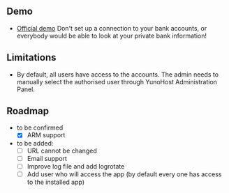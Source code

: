 ## Demo

* [Official demo](https://kresus.org/en/demo.html) Don't set up a connection to your bank accounts, or everybody would be able to look at your private bank information!

## Limitations

* By default, all users have access to the accounts. The admin needs to manually select the authorised user through YunoHost Administration Panel.

## Roadmap

* to be confirmed
  * [x] ARM support

* to be added:
  * [ ] URL cannot be changed
  * [ ] Email support
  * [ ] Improve log file and add logrotate
  * [ ] Add user who will access the app (by default every one has access to the installed app)
